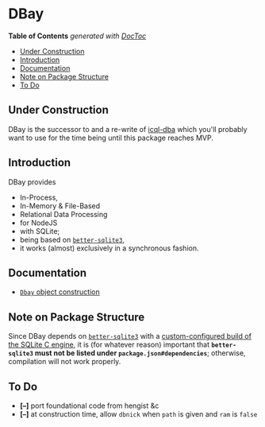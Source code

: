 # DBay


<!-- START doctoc generated TOC please keep comment here to allow auto update -->
<!-- DON'T EDIT THIS SECTION, INSTEAD RE-RUN doctoc TO UPDATE -->
**Table of Contents**  *generated with [DocToc](https://github.com/thlorenz/doctoc)*

- [Under Construction](#under-construction)
- [Introduction](#introduction)
- [Documentation](#documentation)
- [Note on Package Structure](#note-on-package-structure)
- [To Do](#to-do)

<!-- END doctoc generated TOC please keep comment here to allow auto update -->


## Under Construction

DBay is the successor to and a re-write of [icql-dba](https://github.com/loveencounterflow/icql-dba) which
you'll probably want to use for the time being until this package reaches MVP.

## Introduction

DBay provides
* In-Process,
* In-Memory & File-Based
* Relational Data Processing
* for NodeJS
* with SQLite;
* being based on [`better-sqlite3`](https://github.com/JoshuaWise/better-sqlite3),
* it works (almost) exclusively in a synchronous fashion.

## Documentation

* [`Dbay` object construction](./README-construction.md)

## Note on Package Structure

Since DBay depends on [`better-sqlite3`](https://github.com/JoshuaWise/better-sqlite3) with a
[custom-configured build of the SQLite C
engine](https://github.com/JoshuaWise/better-sqlite3/blob/master/docs/compilation.md), it is (for whatever
reason) important that **`better-sqlite3` must not be listed under `package.json#dependencies`**; otherwise,
compilation will not work properly.

## To Do

* **[–]** port foundational code from hengist &c
* **[–]** at construction time, allow `dbnick` when `path` is given and `ram` is `false`
